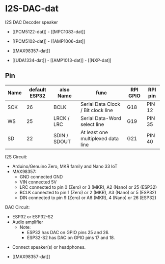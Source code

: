 
# I2S-DAC-dat

I2S DAC Decoder speaker 

- [[PCM5122-dat]] - [[MPC1083-dat]] 

- [[PCM5102-dat]] - [[AMP1006-dat]] 

- [[MAX98357-dat]] 

- [[UDA1334-dat]] - [[AMP1013-dat]] - [[NXP-dat]]

## Pin 

| Name | default ESP32 | also Name    | func                               | RPI GPIO | RPI pin |
| ---- | ------------- | ------------ | ---------------------------------- | -------- | ------- |
| SCK  | 26            | BCLK         | Serial Data Clock / Bit clock line | G18      | PIN 12  |
| WS   | 25            | LRCK / LRC   | Serial Data-Word select line       | G19      | PIN 35  |
| SD   | 22            | SDIN / SDOUT | At least one multiplexed data line | G21      | PIN 40  |

I2S Circuit:

* Arduino/Genuino Zero, MKR family and Nano 33 IoT
* MAX98357:
  * GND connected GND
  * VIN connected 5V
  * LRC connected to pin 0 (Zero) or 3 (MKR), A2 (Nano) or 25 (ESP32)
  * BCLK connected to pin 1 (Zero) or 2 (MKR), A3 (Nano) or 5 (ESP32)
  * DIN connected to pin 9 (Zero) or A6 (MKR), 4 (Nano) or 26 (ESP32)
 
 DAC Circuit:
 * ESP32 or ESP32-S2
 * Audio amplifier
   - Note:
     - ESP32 has DAC on GPIO pins 25 and 26.
     - ESP32-S2 has DAC on GPIO pins 17 and 18.
  - Connect speaker(s) or headphones.

- [[MAX98357-dat]]